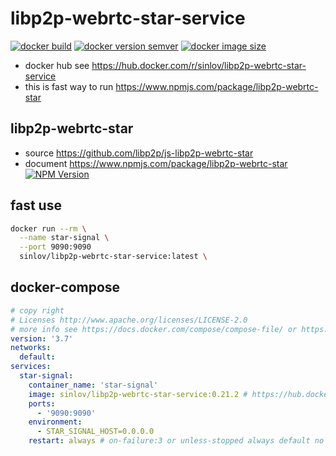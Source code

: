 # libp2p-webrtc-star-service

[![docker build](https://img.shields.io/docker/cloud/build/sinlov/libp2p-webrtc-star-service)](https://hub.docker.com/r/sinlov/libp2p-webrtc-star-service)
[![docker version semver](https://img.shields.io/docker/v/sinlov/libp2p-webrtc-star-service?sort=semver)](https://hub.docker.com/r/sinlov/libp2p-webrtc-star-service/tags?page=1&ordering=last_updated)
[![docker image size](https://img.shields.io/docker/image-size/sinlov/libp2p-webrtc-star-service)](https://hub.docker.com/r/sinlov/libp2p-webrtc-star-service)

- docker hub see https://hub.docker.com/r/sinlov/libp2p-webrtc-star-service
- this is fast way to run https://www.npmjs.com/package/libp2p-webrtc-star

## libp2p-webrtc-star

- source https://github.com/libp2p/js-libp2p-webrtc-star
- document https://www.npmjs.com/package/libp2p-webrtc-star [![NPM Version](http://img.shields.io/npm/v/libp2p-webrtc-star.svg?style=flat)](https://www.npmjs.org/package/libp2p-webrtc-star)

## fast use

```sh
docker run --rm \
  --name star-signal \
  --port 9090:9090
  sinlov/libp2p-webrtc-star-service:latest \
```

## docker-compose

```yml
# copy right
# Licenses http://www.apache.org/licenses/LICENSE-2.0
# more info see https://docs.docker.com/compose/compose-file/ or https://docker.github.io/compose/compose-file/
version: '3.7'
networks:
  default:
services:
  star-signal:
    container_name: 'star-signal'
    image: sinlov/libp2p-webrtc-star-service:0.21.2 # https://hub.docker.com/r/sinlov/libp2p-webrtc-star-service/tags?page=1&ordering=last_updated
    ports:
      - '9090:9090'
    environment:
      - STAR_SIGNAL_HOST=0.0.0.0
    restart: always # on-failure:3 or unless-stopped always default no
```